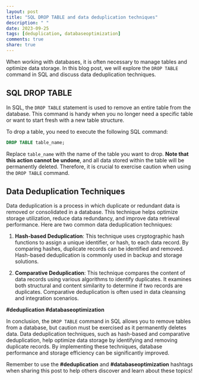 ```yaml
---
layout: post
title: "SQL DROP TABLE and data deduplication techniques"
description: " "
date: 2023-09-25
tags: [deduplication, databaseoptimization]
comments: true
share: true
---
```


When working with databases, it is often necessary to manage tables and optimize data storage. In this blog post, we will explore the `DROP TABLE` command in SQL and discuss data deduplication techniques.

## SQL DROP TABLE

In SQL, the `DROP TABLE` statement is used to remove an entire table from the database. This command is handy when you no longer need a specific table or want to start fresh with a new table structure.

To drop a table, you need to execute the following SQL command:

```sql
DROP TABLE table_name;
```

Replace `table_name` with the name of the table you want to drop. **Note that this action cannot be undone**, and all data stored within the table will be permanently deleted. Therefore, it is crucial to exercise caution when using the `DROP TABLE` command.

## Data Deduplication Techniques

Data deduplication is a process in which duplicate or redundant data is removed or consolidated in a database. This technique helps optimize storage utilization, reduce data redundancy, and improve data retrieval performance. Here are two common data deduplication techniques:

1. **Hash-based Deduplication**: This technique uses cryptographic hash functions to assign a unique identifier, or hash, to each data record. By comparing hashes, duplicate records can be identified and removed. Hash-based deduplication is commonly used in backup and storage solutions.

2. **Comparative Deduplication**: This technique compares the content of data records using various algorithms to identify duplicates. It examines both structural and content similarity to determine if two records are duplicates. Comparative deduplication is often used in data cleansing and integration scenarios.

**#deduplication #databaseoptimization**

In conclusion, the `DROP TABLE` command in SQL allows you to remove tables from a database, but caution must be exercised as it permanently deletes data. Data deduplication techniques, such as hash-based and comparative deduplication, help optimize data storage by identifying and removing duplicate records. By implementing these techniques, database performance and storage efficiency can be significantly improved.

Remember to use the **#deduplication** and **#databaseoptimization** hashtags when sharing this post to help others discover and learn about these topics!